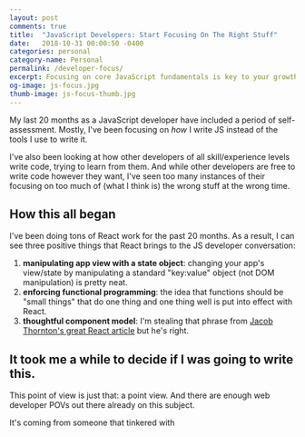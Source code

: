 ```yaml
---
layout: post
comments: true
title:  "JavaScript Developers: Start Focusing On The Right Stuff"
date:   2018-10-31 00:00:50 -0400
categories: personal
category-name: Personal
permalink: /developer-focus/
excerpt: Focusing on core JavaScript fundamentals is key to your growth as a developer. But you need to focus on JS libraries & frameworks as well.
og-image: js-focus.jpg
thumb-image: js-focus-thumb.jpg
---
```

My last 20 months as a JavaScript developer have included a period of self-assessment. Mostly, I've been focusing on <em>how</em> I write JS instead of the tools I use to write it.

I've also been looking at how other developers of all skill/experience levels write code, trying to learn from them. And while other developers are free to write code however they want, I've seen too many instances of their focusing on too much of (what I think is) the wrong stuff at the wrong time.
<h2>How this all began</h2>
I've been doing tons of React work for the past 20 months. As a result, I can see three positive things that React brings to the JS developer conversation:

1. <strong>manipulating app view with a state object</strong>: changing your app's view/state by manipulating a standard "key:value" object (not DOM manipulation) is pretty neat.
2. <strong>enforcing functional programming</strong>: the idea that functions should be "small things" that do one thing and one thing well is put into effect with React.
3. <strong>thoughtful component model</strong>: I'm stealing that phrase from <a href="https://medium.com/bumpers/isnt-our-code-just-the-best-f028a78f33a9">Jacob Thornton's great React article</a> but he's right.

<h2>It took me a while to decide if I was going to write this.</h2>
This point of view is just that: a point view. And there are enough web developer POVs out there already on this subject.

It's coming from someone that tinkered with